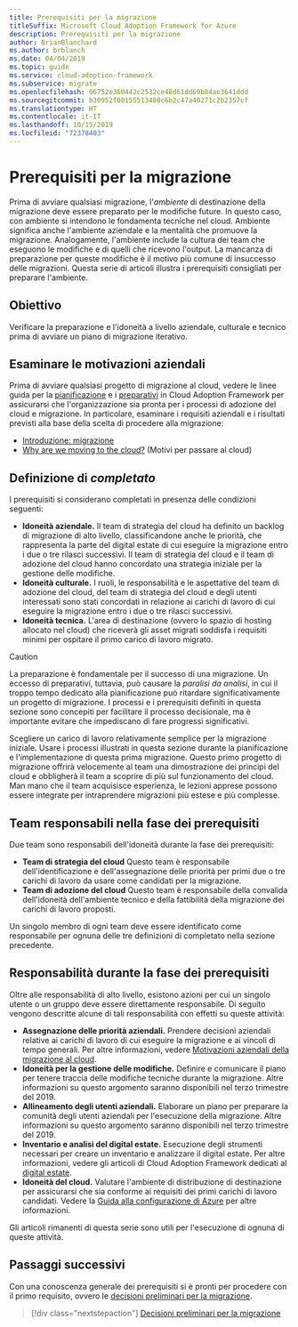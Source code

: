 ```yaml
---
title: Prerequisiti per la migrazione
titleSuffix: Microsoft Cloud Adoption Framework for Azure
description: Prerequisiti per la migrazione
author: BrianBlanchard
ms.author: brblanch
ms.date: 04/04/2019
ms.topic: guide
ms.service: cloud-adoption-framework
ms.subservice: migrate
ms.openlocfilehash: 96752e360442c2532ce48d61dd69b84ae3641ddd
ms.sourcegitcommit: b30952f08155513480c6b2c47a40271c2b2357cf
ms.translationtype: HT
ms.contentlocale: it-IT
ms.lasthandoff: 10/15/2019
ms.locfileid: "72378403"
---
```

# <a name="prerequisites-for-migration"></a>Prerequisiti per la migrazione

Prima di avviare qualsiasi migrazione, l'_ambiente_ di destinazione della migrazione deve essere preparato per le modifiche future. In questo caso, con ambiente si intendono le fondamenta tecniche nel cloud. Ambiente significa anche l'ambiente aziendale e la mentalità che promuove la migrazione. Analogamente, l'ambiente include la cultura dei team che eseguono le modifiche e di quelli che ricevono l'output. La mancanza di preparazione per queste modifiche è il motivo più comune di insuccesso delle migrazioni. Questa serie di articoli illustra i prerequisiti consigliati per preparare l'ambiente.

## <a name="objective"></a>Obiettivo

Verificare la preparazione e l'idoneità a livello aziendale, culturale e tecnico prima di avviare un piano di migrazione iterativo.

## <a name="review-business-drivers"></a>Esaminare le motivazioni aziendali

Prima di avviare qualsiasi progetto di migrazione al cloud, vedere le linee guida per la [pianificazione](../../../strategy/index.md) e i [preparativi](../../../ready/index.md) in Cloud Adoption Framework per assicurarsi che l'organizzazione sia pronta per i processi di adozione del cloud e migrazione. In particolare, esaminare i requisiti aziendali e i risultati previsti alla base della scelta di procedere alla migrazione:

- [Introduzione: migrazione](../../../getting-started/migrate.md)
- [Why are we moving to the cloud?](../../../strategy/motivations.md) (Motivi per passare al cloud)

## <a name="definition-of-done"></a>Definizione di *completato*

I prerequisiti si considerano completati in presenza delle condizioni seguenti:

- **Idoneità aziendale.** Il team di strategia del cloud ha definito un backlog di migrazione di alto livello, classificandone anche le priorità, che rappresenta la parte del digital estate di cui eseguire la migrazione entro i due o tre rilasci successivi. Il team di strategia del cloud e il team di adozione del cloud hanno concordato una strategia iniziale per la gestione delle modifiche.
- **Idoneità culturale.** I ruoli, le responsabilità e le aspettative del team di adozione del cloud, del team di strategia del cloud e degli utenti interessati sono stati concordati in relazione ai carichi di lavoro di cui eseguire la migrazione entro i due o tre rilasci successivi.
- **Idoneità tecnica.** L'area di destinazione (ovvero lo spazio di hosting allocato nel cloud) che riceverà gli asset migrati soddisfa i requisiti minimi per ospitare il primo carico di lavoro migrato.

> [!CAUTION]
> La preparazione è fondamentale per il successo di una migrazione. Un eccesso di preparativi, tuttavia, può causare la *paralisi da analisi*, in cui il troppo tempo dedicato alla pianificazione può ritardare significativamente un progetto di migrazione. I processi e i prerequisiti definiti in questa sezione sono concepiti per facilitare il processo decisionale, ma è importante evitare che impediscano di fare progressi significativi.
>
> Scegliere un carico di lavoro relativamente semplice per la migrazione iniziale. Usare i processi illustrati in questa sezione durante la pianificazione e l'implementazione di questa prima migrazione. Questo primo progetto di migrazione offrirà velocemente al team una dimostrazione dei principi del cloud e obbligherà il team a scoprire di più sul funzionamento del cloud. Man mano che il team acquisisce esperienza, le lezioni apprese possono essere integrate per intraprendere migrazioni più estese e più complesse.

## <a name="accountability-during-prerequisites"></a>Team responsabili nella fase dei prerequisiti

Due team sono responsabili dell'idoneità durante la fase dei prerequisiti:

- **Team di strategia del cloud** Questo team è responsabile dell'identificazione e dell'assegnazione delle priorità per primi due o tre carichi di lavoro da usare come candidati per la migrazione.
- **Team di adozione del cloud** Questo team è responsabile della convalida dell'idoneità dell'ambiente tecnico e della fattibilità della migrazione dei carichi di lavoro proposti.

Un singolo membro di ogni team deve essere identificato come responsabile per ognuna delle tre definizioni di completato nella sezione precedente.

## <a name="responsibilities-during-prerequisites"></a>Responsabilità durante la fase dei prerequisiti

Oltre alle responsabilità di alto livello, esistono azioni per cui un singolo utente o un gruppo deve essere direttamente responsabile. Di seguito vengono descritte alcune di tali responsabilità con effetti su queste attività:

- **Assegnazione delle priorità aziendali.** Prendere decisioni aziendali relative ai carichi di lavoro di cui eseguire la migrazione e ai vincoli di tempo generali. Per altre informazioni, vedere [Motivazioni aziendali della migrazione al cloud](../../../strategy/motivations.md).
- **Idoneità per la gestione delle modifiche.** Definire e comunicare il piano per tenere traccia delle modifiche tecniche durante la migrazione. Altre informazioni su questo argomento saranno disponibili nel terzo trimestre del 2019.
- **Allineamento degli utenti aziendali.** Elaborare un piano per preparare la comunità degli utenti aziendali per l'esecuzione della migrazione. Altre informazioni su questo argomento saranno disponibili nel terzo trimestre del 2019.
- **Inventario e analisi del digital estate.** Esecuzione degli strumenti necessari per creare un inventario e analizzare il digital estate. Per altre informazioni, vedere gli articoli di Cloud Adoption Framework dedicati al [digital estate](../../../digital-estate/index.md).
- **Idoneità del cloud.** Valutare l'ambiente di distribuzione di destinazione per assicurarsi che sia conforme ai requisiti dei primi carichi di lavoro candidati. Vedere la [Guida alla configurazione di Azure](../../../ready/azure-setup-guide/index.md) per altre informazioni.

Gli articoli rimanenti di questa serie sono utili per l'esecuzione di ognuna di queste attività.

## <a name="next-steps"></a>Passaggi successivi

Con una conoscenza generale dei prerequisiti si è pronti per procedere con il primo requisito, ovvero le [decisioni preliminari per la migrazione](./decisions.md).

> [!div class="nextstepaction"]
> [Decisioni preliminari per la migrazione](./decisions.md)
